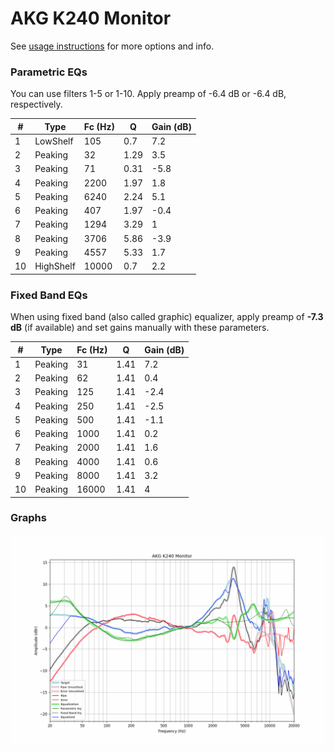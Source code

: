# AKG K240 Monitor
See [usage instructions](https://github.com/jaakkopasanen/AutoEq#usage) for more options and info.

### Parametric EQs
You can use filters 1-5 or 1-10. Apply preamp of -6.4 dB or -6.4 dB, respectively.

|   # | Type      |   Fc (Hz) |    Q |   Gain (dB) |
|-----|-----------|-----------|------|-------------|
|   1 | LowShelf  |       105 | 0.7  |         7.2 |
|   2 | Peaking   |        32 | 1.29 |         3.5 |
|   3 | Peaking   |        71 | 0.31 |        -5.8 |
|   4 | Peaking   |      2200 | 1.97 |         1.8 |
|   5 | Peaking   |      6240 | 2.24 |         5.1 |
|   6 | Peaking   |       407 | 1.97 |        -0.4 |
|   7 | Peaking   |      1294 | 3.29 |         1   |
|   8 | Peaking   |      3706 | 5.86 |        -3.9 |
|   9 | Peaking   |      4557 | 5.33 |         1.7 |
|  10 | HighShelf |     10000 | 0.7  |         2.2 |

### Fixed Band EQs
When using fixed band (also called graphic) equalizer, apply preamp of **-7.3 dB** (if available) and set gains manually with these parameters.

|   # | Type    |   Fc (Hz) |    Q |   Gain (dB) |
|-----|---------|-----------|------|-------------|
|   1 | Peaking |        31 | 1.41 |         7.2 |
|   2 | Peaking |        62 | 1.41 |         0.4 |
|   3 | Peaking |       125 | 1.41 |        -2.4 |
|   4 | Peaking |       250 | 1.41 |        -2.5 |
|   5 | Peaking |       500 | 1.41 |        -1.1 |
|   6 | Peaking |      1000 | 1.41 |         0.2 |
|   7 | Peaking |      2000 | 1.41 |         1.6 |
|   8 | Peaking |      4000 | 1.41 |         0.6 |
|   9 | Peaking |      8000 | 1.41 |         3.2 |
|  10 | Peaking |     16000 | 1.41 |         4   |

### Graphs
![](./AKG%20K240%20Monitor.png)
